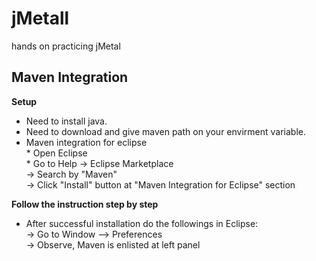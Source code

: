 # jMetall
hands on practicing jMetal 

## Maven Integration
**Setup**<br>
* Need to install java.<br>
* Need to download and give maven path on your envirment variable.<br>
* Maven integration for eclipse<br>
       * Open Eclipse<br>
       * Go to Help -> Eclipse Marketplace<br>
       -> Search by "Maven"<br>
       -> Click "Install" button at "Maven Integration for Eclipse" section<br>

**Follow the instruction step by step**<br>
* After successful installation do the followings in Eclipse:<br>
       -> Go to Window --> Preferences <br>
       -> Observe, Maven is enlisted at left panel <br>
